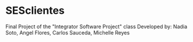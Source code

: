 # SESclientes
Final Project of the "Integrator Software Project" class Developed by: Nadia Soto, Angel Flores, Carlos Sauceda, Michelle Reyes
